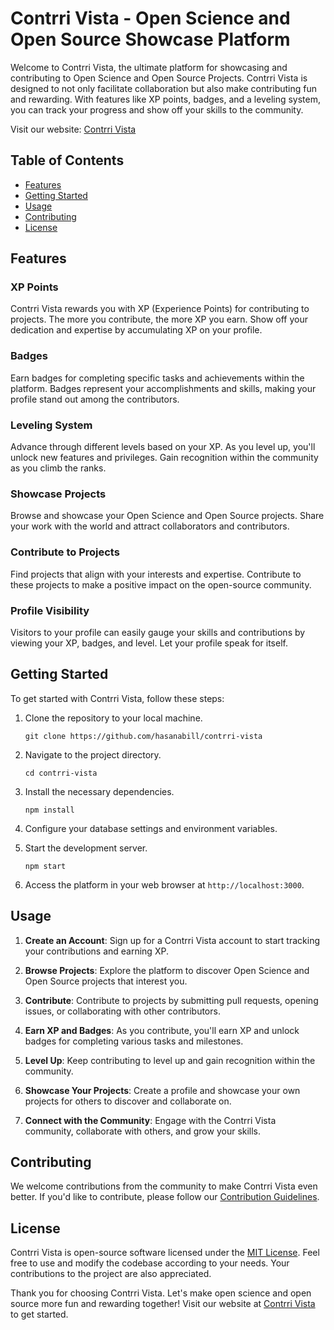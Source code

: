 # Contrri Vista - Open Science and Open Source Showcase Platform

Welcome to Contrri Vista, the ultimate platform for showcasing and contributing to Open Science and Open Source Projects. Contrri Vista is designed to not only facilitate collaboration but also make contributing fun and rewarding. With features like XP points, badges, and a leveling system, you can track your progress and show off your skills to the community.

Visit our website: [Contrri Vista](https://contrri-vista.web.app/)

## Table of Contents

- [Features](#features)
- [Getting Started](#getting-started)
- [Usage](#usage)
- [Contributing](#contributing)
- [License](#license)

## Features

### XP Points

Contrri Vista rewards you with XP (Experience Points) for contributing to projects. The more you contribute, the more XP you earn. Show off your dedication and expertise by accumulating XP on your profile.

### Badges

Earn badges for completing specific tasks and achievements within the platform. Badges represent your accomplishments and skills, making your profile stand out among the contributors.

### Leveling System

Advance through different levels based on your XP. As you level up, you'll unlock new features and privileges. Gain recognition within the community as you climb the ranks.

### Showcase Projects

Browse and showcase your Open Science and Open Source projects. Share your work with the world and attract collaborators and contributors.

### Contribute to Projects

Find projects that align with your interests and expertise. Contribute to these projects to make a positive impact on the open-source community.

### Profile Visibility

Visitors to your profile can easily gauge your skills and contributions by viewing your XP, badges, and level. Let your profile speak for itself.

## Getting Started

To get started with Contrri Vista, follow these steps:

1. Clone the repository to your local machine.

   ```
   git clone https://github.com/hasanabill/contrri-vista
   ```

2. Navigate to the project directory.

   ```
   cd contrri-vista
   ```

3. Install the necessary dependencies.

   ```
   npm install
   ```

4. Configure your database settings and environment variables.

5. Start the development server.

   ```
   npm start
   ```

6. Access the platform in your web browser at `http://localhost:3000`.

## Usage

1. **Create an Account**: Sign up for a Contrri Vista account to start tracking your contributions and earning XP.

2. **Browse Projects**: Explore the platform to discover Open Science and Open Source projects that interest you.

3. **Contribute**: Contribute to projects by submitting pull requests, opening issues, or collaborating with other contributors.

4. **Earn XP and Badges**: As you contribute, you'll earn XP and unlock badges for completing various tasks and milestones.

5. **Level Up**: Keep contributing to level up and gain recognition within the community.

6. **Showcase Your Projects**: Create a profile and showcase your own projects for others to discover and collaborate on.

7. **Connect with the Community**: Engage with the Contrri Vista community, collaborate with others, and grow your skills.

## Contributing

We welcome contributions from the community to make Contrri Vista even better. If you'd like to contribute, please follow our [Contribution Guidelines](CONTRIBUTING.md).

## License

Contrri Vista is open-source software licensed under the [MIT License](LICENSE). Feel free to use and modify the codebase according to your needs. Your contributions to the project are also appreciated.

Thank you for choosing Contrri Vista. Let's make open science and open source more fun and rewarding together! Visit our website at [Contrri Vista](https://contri-vista.web.app/) to get started.

